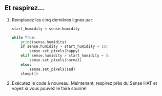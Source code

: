 ## Et respirez...

1. Remplacez les cinq dernières lignes par:
    
    ```python
    start_humidity = sense.humidity
    
    while True:
        print(sense.humidity)
        if sense.humidity > start_humidity + 10:
            sense.set_pixels(happy)
        elif sense.humidity > start_humidity + 5:
            sense.set_pixels(normal)
        else:
            sense.set_pixels(sad)
        sleep(1)
    ```

2. Exécutez le code à nouveau. Maintenant, respirez près du Sense HAT et voyez si vous pouvez le faire sourire!